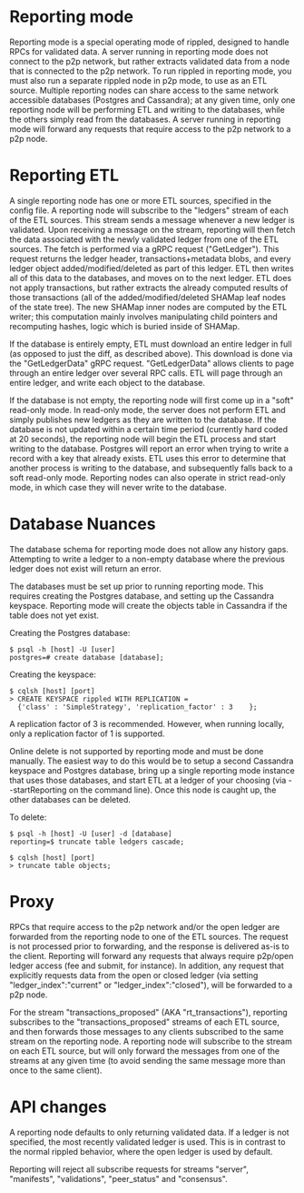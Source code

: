 # Reporting mode

Reporting mode is a special operating mode of rippled, designed to handle RPCs
for validated data. A server running in reporting mode does not connect to the
p2p network, but rather extracts validated data from a node that is connected
to the p2p network. To run rippled in reporting mode, you must also run a
separate rippled node in p2p mode, to use as an ETL source. Multiple reporting
nodes can share access to the same network accessible databases (Postgres and
Cassandra); at any given time, only one reporting node will be performing ETL
and writing to the databases, while the others simply read from the databases.
A server running in reporting mode will forward any requests that require access
to the p2p network to a p2p node.

# Reporting ETL
A single reporting node has one or more ETL sources, specified in the config
file. A reporting node will subscribe to the "ledgers" stream of each of the ETL
sources. This stream sends a message whenever a new ledger is validated. Upon
receiving a message on the stream, reporting will then fetch the data associated
with the newly validated ledger from one of the ETL sources. The fetch is
performed via a gRPC request ("GetLedger"). This request returns the ledger
header, transactions+metadata blobs, and every ledger object
added/modified/deleted as part of this ledger. ETL then writes all of this data
to the databases, and moves on to the next ledger. ETL does not apply
transactions, but rather extracts the already computed results of those
transactions (all of the added/modified/deleted SHAMap leaf nodes of the state
tree). The new SHAMap inner nodes are computed by the ETL writer; this computation mainly
involves manipulating child pointers and recomputing hashes, logic which is
buried inside of SHAMap.

If the database is entirely empty, ETL must download an entire ledger in full
(as opposed to just the diff, as described above). This download is done via the
"GetLedgerData" gRPC request. "GetLedgerData" allows clients to page through an
entire ledger over several RPC calls. ETL will page through an entire ledger,
and write each object to the database.

If the database is not empty, the reporting node will first come up in a "soft"
read-only mode. In read-only mode, the server does not perform ETL and simply
publishes new ledgers as they are written to the database. 
If the database is not updated within a certain time period
(currently hard coded at 20 seconds), the reporting node will begin the ETL
process and start writing to the database. Postgres will report an error when
trying to write a record with a key that already exists. ETL uses this error to
determine that another process is writing to the database, and subsequently
falls back to a soft read-only mode. Reporting nodes can also operate in strict
read-only mode, in which case they will never write to the database.

# Database Nuances
The database schema for reporting mode does not allow any history gaps.
Attempting to write a ledger to a non-empty database where the previous ledger
does not exist will return an error.

The databases must be set up prior to running reporting mode. This requires
creating the Postgres database, and setting up the Cassandra keyspace. Reporting
mode will create the objects table in Cassandra if the table does not yet exist. 

Creating the Postgres database:
```
$ psql -h [host] -U [user]
postgres=# create database [database];
```
Creating the keyspace:
```
$ cqlsh [host] [port]
> CREATE KEYSPACE rippled WITH REPLICATION =
  {'class' : 'SimpleStrategy', 'replication_factor' : 3    };
```
A replication factor of 3 is recommended. However, when running locally, only a
replication factor of 1 is supported.

Online delete is not supported by reporting mode and must be done manually. The
easiest way to do this would be to setup a second Cassandra keyspace and
Postgres database, bring up a single reporting mode instance that uses those
databases, and start ETL at a ledger of your choosing (via --startReporting on
the command line). Once this node is caught up, the other databases can be
deleted.

To delete:
```
$ psql -h [host] -U [user] -d [database]
reporting=$ truncate table ledgers cascade;
```
```
$ cqlsh [host] [port]
> truncate table objects;
```
# Proxy
RPCs that require access to the p2p network and/or the open ledger are forwarded
from the reporting node to one of the ETL sources. The request is not processed
prior to forwarding, and the response is delivered as-is to the client.
Reporting will forward any requests that always require p2p/open ledger access
(fee and submit, for instance). In addition, any request that explicitly
requests data from the open or closed ledger (via setting
"ledger_index":"current" or "ledger_index":"closed"), will be forwarded to a
p2p node. 

For the stream "transactions_proposed" (AKA "rt_transactions"), reporting
subscribes to the "transactions_proposed" streams of each ETL source, and then
forwards those messages to any clients subscribed to the same stream on the
reporting node. A reporting node will subscribe to the stream on each ETL
source, but will only forward the messages from one of the streams at any given
time (to avoid sending the same message more than once to the same client).

# API changes
A reporting node defaults to only returning validated data. If a ledger is not
specified, the most recently validated ledger is used. This is in contrast to
the normal rippled behavior, where the open ledger is used by default.

Reporting will reject all subscribe requests for streams "server", "manifests",
"validations", "peer_status" and "consensus".

